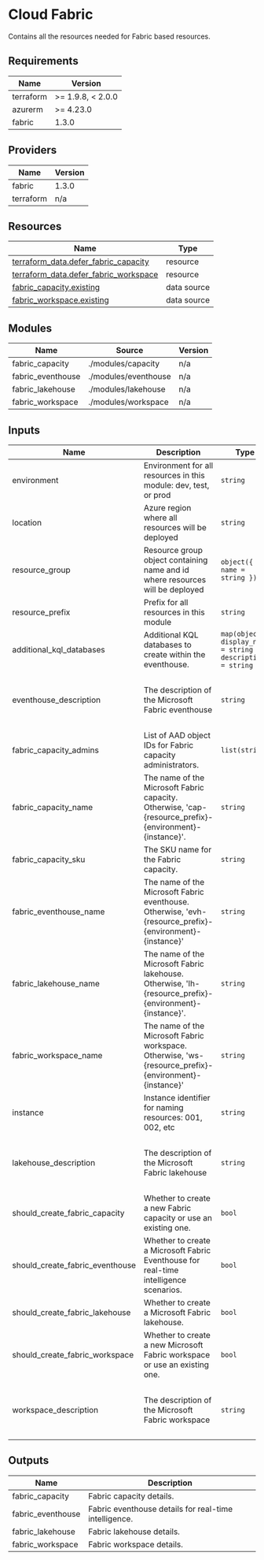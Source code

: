 <!-- BEGIN_TF_DOCS -->
<!-- markdown-table-prettify-ignore-start -->
# Cloud Fabric

Contains all the resources needed for Fabric based resources.

## Requirements

| Name | Version |
|------|---------|
| terraform | >= 1.9.8, < 2.0.0 |
| azurerm | >= 4.23.0 |
| fabric | 1.3.0 |

## Providers

| Name | Version |
|------|---------|
| fabric | 1.3.0 |
| terraform | n/a |

## Resources

| Name | Type |
|------|------|
| [terraform_data.defer_fabric_capacity](https://registry.terraform.io/providers/hashicorp/terraform/latest/docs/resources/data) | resource |
| [terraform_data.defer_fabric_workspace](https://registry.terraform.io/providers/hashicorp/terraform/latest/docs/resources/data) | resource |
| [fabric_capacity.existing](https://registry.terraform.io/providers/microsoft/fabric/1.3.0/docs/data-sources/capacity) | data source |
| [fabric_workspace.existing](https://registry.terraform.io/providers/microsoft/fabric/1.3.0/docs/data-sources/workspace) | data source |

## Modules

| Name | Source | Version |
|------|--------|---------|
| fabric\_capacity | ./modules/capacity | n/a |
| fabric\_eventhouse | ./modules/eventhouse | n/a |
| fabric\_lakehouse | ./modules/lakehouse | n/a |
| fabric\_workspace | ./modules/workspace | n/a |

## Inputs

| Name | Description | Type | Default | Required |
|------|-------------|------|---------|:--------:|
| environment | Environment for all resources in this module: dev, test, or prod | `string` | n/a | yes |
| location | Azure region where all resources will be deployed | `string` | n/a | yes |
| resource\_group | Resource group object containing name and id where resources will be deployed | ```object({ name = string })``` | n/a | yes |
| resource\_prefix | Prefix for all resources in this module | `string` | n/a | yes |
| additional\_kql\_databases | Additional KQL databases to create within the eventhouse. | ```map(object({ display_name = string description = string }))``` | `{}` | no |
| eventhouse\_description | The description of the Microsoft Fabric eventhouse | `string` | `"Eventhouse for real-time analytics of Edge device data"` | no |
| fabric\_capacity\_admins | List of AAD object IDs for Fabric capacity administrators. | `list(string)` | `[]` | no |
| fabric\_capacity\_name | The name of the Microsoft Fabric capacity. Otherwise, 'cap-{resource\_prefix}-{environment}-{instance}'. | `string` | `null` | no |
| fabric\_capacity\_sku | The SKU name for the Fabric capacity. | `string` | `"F2"` | no |
| fabric\_eventhouse\_name | The name of the Microsoft Fabric eventhouse. Otherwise, 'evh-{resource\_prefix}-{environment}-{instance}' | `string` | `null` | no |
| fabric\_lakehouse\_name | The name of the Microsoft Fabric lakehouse. Otherwise, 'lh-{resource\_prefix}-{environment}-{instance}'. | `string` | `null` | no |
| fabric\_workspace\_name | The name of the Microsoft Fabric workspace. Otherwise, 'ws-{resource\_prefix}-{environment}-{instance}' | `string` | `null` | no |
| instance | Instance identifier for naming resources: 001, 002, etc | `string` | `"001"` | no |
| lakehouse\_description | The description of the Microsoft Fabric lakehouse | `string` | `"Lakehouse for storing and analyzing data from Edge devices"` | no |
| should\_create\_fabric\_capacity | Whether to create a new Fabric capacity or use an existing one. | `bool` | `false` | no |
| should\_create\_fabric\_eventhouse | Whether to create a Microsoft Fabric Eventhouse for real-time intelligence scenarios. | `bool` | `false` | no |
| should\_create\_fabric\_lakehouse | Whether to create a Microsoft Fabric lakehouse. | `bool` | `false` | no |
| should\_create\_fabric\_workspace | Whether to create a new Microsoft Fabric workspace or use an existing one. | `bool` | `false` | no |
| workspace\_description | The description of the Microsoft Fabric workspace | `string` | `"Microsoft Fabric workspace for the Edge AI Accelerator solution"` | no |

## Outputs

| Name | Description |
|------|-------------|
| fabric\_capacity | Fabric capacity details. |
| fabric\_eventhouse | Fabric eventhouse details for real-time intelligence. |
| fabric\_lakehouse | Fabric lakehouse details. |
| fabric\_workspace | Fabric workspace details. |
<!-- markdown-table-prettify-ignore-end -->
<!-- END_TF_DOCS -->
